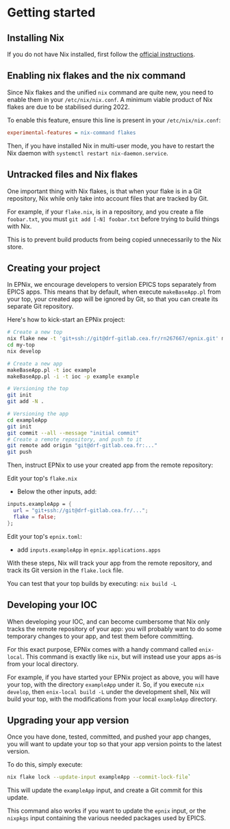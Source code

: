 # Getting started

## Installing Nix

If you do not have Nix installed, first follow the [official
instructions][install-nix].

[install-nix]: <https://nixos.org/download.html#nix-quick-install>

## Enabling nix flakes and the nix command

Since Nix flakes and the unified `nix` command are quite new, you need to
enable them in your `/etc/nix/nix.conf`. A minimum viable product of Nix flakes
are due to be stabilised during 2022.

To enable this feature, ensure this line is present in your
`/etc/nix/nix.conf`:

```ini
experimental-features = nix-command flakes
```

Then, if you have installed Nix in multi-user mode, you have to restart the Nix
daemon with `systemctl restart nix-daemon.service`.

## Untracked files and Nix flakes

One important thing with Nix flakes, is that when your flake is in a Git
repository, Nix while only take into account files that are tracked by Git.

For example, if your `flake.nix`, is in a repository, and you create a file
`foobar.txt`, you must `git add [-N] foobar.txt` before trying to build things
with Nix.

This is to prevent build products from being copied unnecessarily to the Nix
store.

## Creating your project

In EPNix, we encourage developers to version EPICS tops separately from EPICS
apps. This means that by default, when execute `makeBaseApp.pl` from your top,
your created app will be ignored by Git, so that you can create its separate
Git repository.

Here's how to kick-start an EPNix project:

```sh
# Create a new top
nix flake new -t 'git+ssh://git@drf-gitlab.cea.fr/rn267667/epnix.git' my-top
cd my-top
nix develop

# Create a new app
makeBaseApp.pl -t ioc example
makeBaseApp.pl -i -t ioc -p example example

# Versioning the top
git init
git add -N .

# Versioning the app
cd exampleApp
git init
git commit --all --message "initial commit"
# Create a remote repository, and push to it
git remote add origin "git@drf-gitlab.cea.fr:..."
git push
```

Then, instruct EPNix to use your created app from the remote repository:

Edit your top's `flake.nix`

- Below the other inputs, add:

```nix
inputs.exampleApp = {
  url = "git+ssh://git@drf-gitlab.cea.fr/...";
  flake = false;
};
```

Edit your top's `epnix.toml`:

- add `inputs.exampleApp` in `epnix.applications.apps`

With these steps, Nix will track your app from the remote repository, and track
its Git version in the `flake.lock` file.

You can test that your top builds by executing: `nix build -L`

## Developing your IOC

When developing your IOC, and can become cumbersome that Nix only tracks the
remote repository of your app: you will probably want to do some temporary
changes to your app, and test them before committing.

For this exact purpose, EPNix comes with a handy command called `enix-local`.
This command is exactly like `nix`, but will instead use your apps as-is from
your local directory.

For example, if you have started your EPNix project as above, you will have
your top, with the directory `exampleApp` under it. So, if you execute `nix
develop`, then `enix-local build -L` under the development shell, Nix will
build your top, with the modifications from your local `exampleApp` directory.


## Upgrading your app version

Once you have done, tested, committed, and pushed your app changes, you will
want to update your top so that your app version points to the latest version.

To do this, simply execute:

```bash
nix flake lock --update-input exampleApp --commit-lock-file`
```

This will update the `exampleApp` input, and create a Git commit for this
update.

This command also works if you want to update the `epnix` input, or the
`nixpkgs` input containing the various needed packages used by EPICS.
